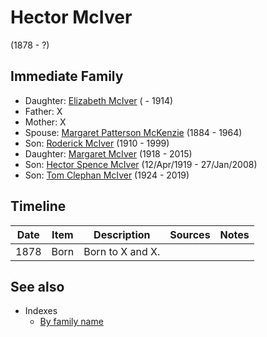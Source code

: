﻿---
layout: page
permalink: /people/i62168745
---

# Hector McIver
(1878 - ?)

## Immediate Family

* Daughter: [Elizabeth McIver](./@i80366022@-elizabeth-mciver-b-d1914.md) ( - 1914)
* Father: X
* Mother: X
* Spouse: [Margaret Patterson McKenzie](./@i88610293@-margaret-patterson-mckenzie-b1884-d1964.md) (1884 - 1964)
* Son: [Roderick McIver](./@i90830540@-roderick-mciver-b1910-d1999.md) (1910 - 1999)
* Daughter: [Margaret McIver](./@i24380064@-margaret-mciver-b1918-d2015.md) (1918 - 2015)
* Son: [Hector Spence McIver](./@i34334364@-hector-spence-mciver-b1919-4-12-d2008-1-27.md) (12/Apr/1919 - 27/Jan/2008)
* Son: [Tom Clephan McIver](./@i74287888@-tom-clephan-mciver-b1924-d2019.md) (1924 - 2019)

## Timeline

Date | Item | Description | Sources | Notes
---|---|---|---|---
1878 | Born | Born to X and X. |  | 


## See also

- Indexes
  - [By family name](../index-by-family-name.md)
